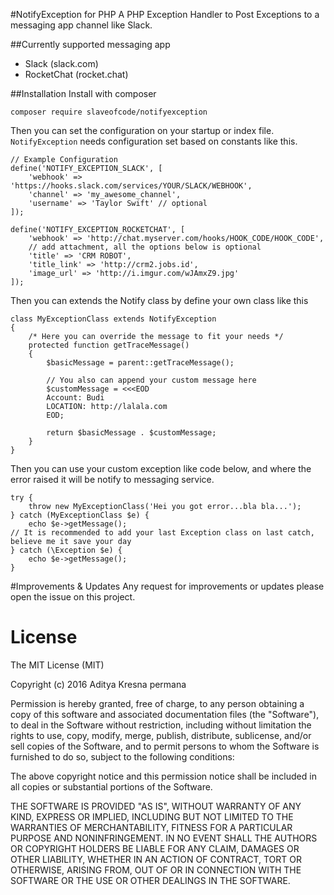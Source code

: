 #NotifyException for PHP
A PHP Exception Handler to Post Exceptions to a messaging app channel like Slack.


##Currently supported messaging app
 - Slack (slack.com)
 - RocketChat (rocket.chat)
 
##Installation
Install with composer

    composer require slaveofcode/notifyexception
    
Then you can set the configuration on your startup or index file. `NotifyException` needs configuration set based on constants like this.

    // Example Configuration
    define('NOTIFY_EXCEPTION_SLACK', [
        'webhook' => 'https://hooks.slack.com/services/YOUR/SLACK/WEBHOOK',
        'channel' => 'my_awesome_channel',
        'username' => 'Taylor Swift' // optional
    ]);
    
    define('NOTIFY_EXCEPTION_ROCKETCHAT', [
        'webhook' => 'http://chat.myserver.com/hooks/HOOK_CODE/HOOK_CODE',
        // add attachment, all the options below is optional
        'title' => 'CRM ROBOT',
        'title_link' => 'http://crm2.jobs.id', 
        'image_url' => 'http://i.imgur.com/wJAmxZ9.jpg'
    ]);

Then you can extends the Notify class by define your own class like this

    class MyExceptionClass extends NotifyException
    {
        /* Here you can override the message to fit your needs */
        protected function getTraceMessage()
        {
            $basicMessage = parent::getTraceMessage();
            
            // You also can append your custom message here
            $customMessage = <<<EOD
            Account: Budi
            LOCATION: http://lalala.com
            EOD;
    
            return $basicMessage . $customMessage;
        }
    }
    
Then you can use your custom exception like code below, and where the error raised it will be notify to messaging service.

    try {
        throw new MyExceptionClass('Hei you got error...bla bla...');
    } catch (MyExceptionClass $e) {
        echo $e->getMessage();
    // It is recommended to add your last Exception class on last catch, believe me it save your day
    } catch (\Exception $e) {
        echo $e->getMessage();
    }
    
#Improvements & Updates
Any request for improvements or updates please open the issue on this project.

# License
The MIT License (MIT)

Copyright (c) 2016 Aditya Kresna permana

Permission is hereby granted, free of charge, to any person obtaining a copy of this software and associated documentation files (the "Software"), to deal in the Software without restriction, including without limitation the rights to use, copy, modify, merge, publish, distribute, sublicense, and/or sell copies of the Software, and to permit persons to whom the Software is furnished to do so, subject to the following conditions:

The above copyright notice and this permission notice shall be included in all copies or substantial portions of the Software.

THE SOFTWARE IS PROVIDED "AS IS", WITHOUT WARRANTY OF ANY KIND, EXPRESS OR IMPLIED, INCLUDING BUT NOT LIMITED TO THE WARRANTIES OF MERCHANTABILITY, FITNESS FOR A PARTICULAR PURPOSE AND NONINFRINGEMENT. IN NO EVENT SHALL THE AUTHORS OR COPYRIGHT HOLDERS BE LIABLE FOR ANY CLAIM, DAMAGES OR OTHER LIABILITY, WHETHER IN AN ACTION OF CONTRACT, TORT OR OTHERWISE, ARISING FROM, OUT OF OR IN CONNECTION WITH THE SOFTWARE OR THE USE OR OTHER DEALINGS IN THE SOFTWARE.
